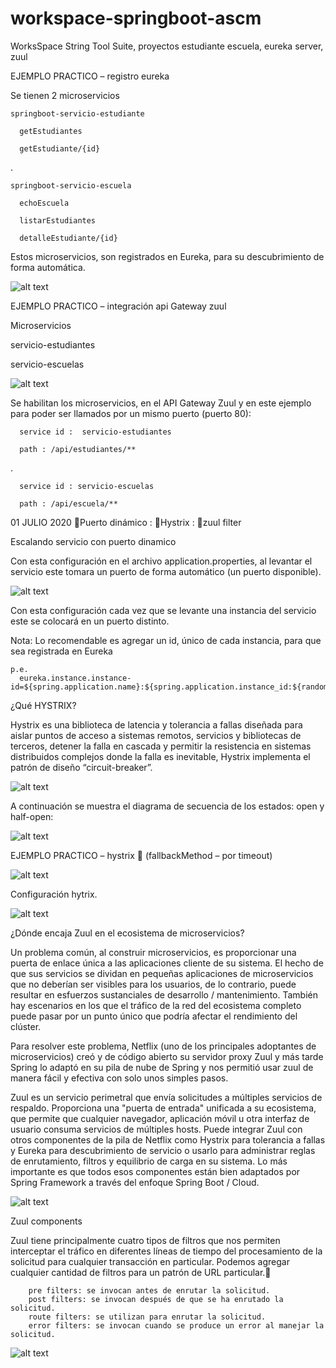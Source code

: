 # workspace-springboot-ascm
WorksSpace String Tool Suite, proyectos estudiante escuela, eureka server, zuul

EJEMPLO PRACTICO – registro eureka

Se tienen 2 microservicios

    springboot-servicio-estudiante

      getEstudiantes

      getEstudiante/{id}
.

    springboot-servicio-escuela

      echoEscuela

      listarEstudiantes

      detalleEstudiante/{id}
    
Estos microservicios, son registrados en Eureka, para su descubrimiento de forma automática.

![alt text](https://github.com/iger001/workspace-springboot-ascm/raw/master/extras/servidorEureka_ej1.JPG)

EJEMPLO PRACTICO – integración api Gateway zuul

Microservicios

servicio-estudiantes

servicio-escuelas

![alt text](https://github.com/iger001/workspace-springboot-ascm/raw/master/extras/eurekaZuulSpringConfigServer_ej2.JPG)

Se habilitan los microservicios, en el API Gateway Zuul y en este ejemplo para poder ser llamados por un mismo puerto (puerto 80):

      service id :  servicio-estudiantes

      path : /api/estudiantes/**

.

      service id : servicio-escuelas

      path : /api/escuela/**


01 JULIO 2020
Puerto dinámico : Hystrix : zuul filter
 
Escalando servicio con puerto dinamico
 
Con esta configuración en el archivo application.properties, al levantar el servicio este tomara un puerto de forma automático (un puerto disponible).

![alt text](https://github.com/iger001/workspace-springboot-ascm/raw/master/extras/puertoDinamico1.JPG)

Con esta configuración cada vez que se levante una instancia del servicio este se colocará en un puerto distinto.

Nota: Lo recomendable es agregar un id, único de cada instancia, para que sea registrada en Eureka

    p.e. 
      eureka.instance.instance-id=${spring.application.name}:${spring.application.instance_id:${random.value}}

¿Qué HYSTRIX?

Hystrix es una biblioteca de latencia y tolerancia a fallas diseñada para aislar puntos de acceso a sistemas remotos, servicios y bibliotecas de terceros, detener la falla en cascada y permitir la resistencia en sistemas distribuidos complejos donde la falla es inevitable, Hystrix implementa el patrón de diseño “circuit-breaker”.

![alt text](https://github.com/iger001/workspace-springboot-ascm/raw/master/extras/circuitBreaker.JPG)

A continuación se muestra el diagrama de secuencia de los estados: open y half-open:

![alt text](https://github.com/iger001/workspace-springboot-ascm/raw/master/extras/open_halfOpen.JPG)

EJEMPLO PRACTICO – hystrix  (fallbackMethod – por timeout)

![alt text](https://github.com/iger001/workspace-springboot-ascm/raw/master/extras/falback_method.JPG)

Configuración hytrix.

![alt text](https://github.com/iger001/workspace-springboot-ascm/raw/master/extras/configuracionHystrix.JPG)


¿Dónde encaja Zuul en el ecosistema de microservicios?

Un problema común, al construir microservicios, es proporcionar una puerta de enlace única a las aplicaciones cliente de su sistema. El hecho de que sus servicios se dividan en pequeñas aplicaciones de microservicios que no deberían ser visibles para los usuarios, de lo contrario, puede resultar en esfuerzos sustanciales de desarrollo / mantenimiento. También hay escenarios en los que el tráfico de la red del ecosistema completo puede pasar por un punto único que podría afectar el rendimiento del clúster.

Para resolver este problema, Netflix (uno de los principales adoptantes de microservicios) creó y de código abierto su servidor proxy Zuul y más tarde Spring lo adaptó en su pila de nube de Spring y nos permitió usar zuul de manera fácil y efectiva con solo unos simples pasos.

Zuul es un servicio perimetral que envía solicitudes a múltiples servicios de respaldo. Proporciona una "puerta de entrada" unificada a su ecosistema, que permite que cualquier navegador, aplicación móvil u otra interfaz de usuario consuma servicios de múltiples hosts. Puede integrar Zuul con otros componentes de la pila de Netflix como Hystrix para tolerancia a fallas y Eureka para descubrimiento de servicio o usarlo para administrar reglas de enrutamiento, filtros y equilibrio de carga en su sistema. Lo más importante es que todos esos componentes están bien adaptados por Spring Framework a través del enfoque Spring Boot / Cloud.

![alt text](https://github.com/iger001/workspace-springboot-ascm/raw/master/extras/zuulGateway.JPG)

Zuul components

Zuul tiene principalmente cuatro tipos de filtros que nos permiten interceptar el tráfico en diferentes líneas de tiempo del procesamiento de la solicitud para cualquier transacción en particular. Podemos agregar cualquier cantidad de filtros para un patrón de URL particular.

        pre filters: se invocan antes de enrutar la solicitud.
        post filters: se invocan después de que se ha enrutado la solicitud.
        route filters: se utilizan para enrutar la solicitud.
        error filters: se invocan cuando se produce un error al manejar la solicitud.

![alt text](https://github.com/iger001/workspace-springboot-ascm/raw/master/extras/zuulGatewayFilters.JPG)
